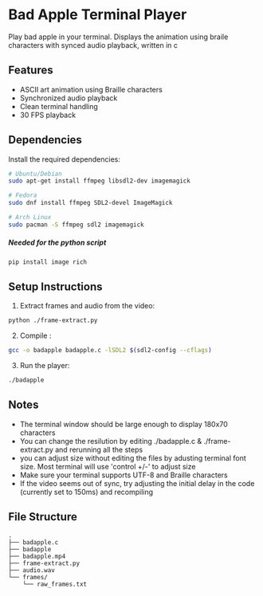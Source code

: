 # Bad Apple Terminal Player

Play bad apple in your terminal. Displays the animation using braile characters with synced audio playback, written in c


## Features
- ASCII art animation using Braille characters
- Synchronized audio playback
- Clean terminal handling
- 30 FPS playback

## Dependencies

Install the required dependencies:

```bash
# Ubuntu/Debian
sudo apt-get install ffmpeg libsdl2-dev imagemagick

# Fedora
sudo dnf install ffmpeg SDL2-devel ImageMagick

# Arch Linux
sudo pacman -S ffmpeg sdl2 imagemagick
```

##### Needed for the python script
```bash
pip install image rich
```

## Setup Instructions

1. Extract frames and audio from the video:
```bash
python ./frame-extract.py
```

2. Compile :
```bash
gcc -o badapple badapple.c -lSDL2 $(sdl2-config --cflags)
```

3. Run the player:
```bash
./badapple
```

## Notes
- The terminal window should be large enough to display 180x70 characters
- You can change the resilution by editing ./badapple.c & ./frame-extract.py and rerunning all the steps
-  you can adjust size without editing the files by adusting terminal font size. Most terminal will use 'control +/-' to adjust size
- Make sure your terminal supports UTF-8 and Braille characters
- If the video seems out of sync, try adjusting the initial delay in the code (currently set to 150ms) and recompiling


## File Structure
```
.
├── badapple.c
├── badapple
├── badapple.mp4
├── frame-extract.py
├── audio.wav
└── frames/
    └── raw_frames.txt
```
